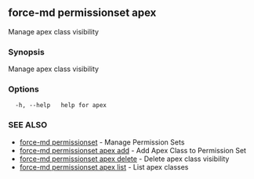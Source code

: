 ## force-md permissionset apex

Manage apex class visibility

### Synopsis

Manage apex class visibility

### Options

```
  -h, --help   help for apex
```

### SEE ALSO

* [force-md permissionset](force-md_permissionset.md)	 - Manage Permission Sets
* [force-md permissionset apex add](force-md_permissionset_apex_add.md)	 - Add Apex Class to Permission Set
* [force-md permissionset apex delete](force-md_permissionset_apex_delete.md)	 - Delete apex class visibility
* [force-md permissionset apex list](force-md_permissionset_apex_list.md)	 - List apex classes

